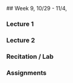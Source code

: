 <div class="week">

<div class="week_heading" markdown="1">
## Week 9, 10/29 - 11/4,  
</div>

<div class="column_materials"  markdown="1">

### Lecture 1

### Lecture 2

### Recitation / Lab

</div>

<div class="column_assign"  markdown="1">

### Assignments

</div>
</div>
